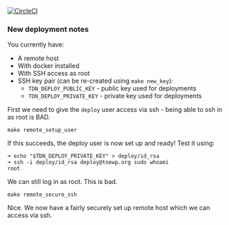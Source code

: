 [![CircleCI](https://circleci.com/gh/tomnewport/circleci/tree/master.svg?style=svg)](https://circleci.com/gh/tomnewport/circleci/tree/master)

### New deployment notes

You currently have:

- A remote host
- With docker installed
- With SSH access as root
- SSH key pair (can be re-created using `make new_key`):
  - `TDN_DEPLOY_PUBLIC_KEY` - public key used for deployments
  - `TDN_DEPLOY_PRIVATE_KEY` - private key used for deployments

First we need to give the `deploy` user access via ssh - being able to ssh in
as root is BAD.

    make remote_setup_user

If this succeeds, the deploy user is now set up and ready! Test it using:

    ➜ echo "$TDN_DEPLOY_PRIVATE_KEY" > deploy/id_rsa
    ➜ ssh -i deploy/id_rsa deploy@tnewp.org sudo whoami
    root

We can still log in as root. This is bad.

    make remote_secure_ssh

Nice. We now have a fairly securely set up remote host which we can access via
ssh.
